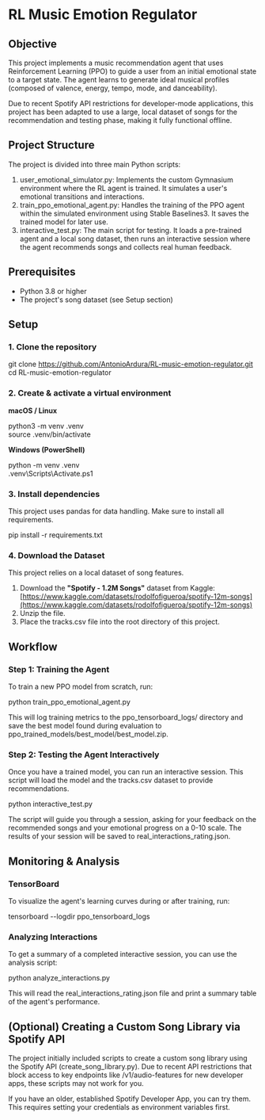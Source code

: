 # **RL Music Emotion Regulator**

## **Objective**

This project implements a music recommendation agent that uses Reinforcement Learning (PPO) to guide a user from an initial emotional state to a target state. The agent learns to generate ideal musical profiles (composed of valence, energy, tempo, mode, and danceability).

Due to recent Spotify API restrictions for developer-mode applications, this project has been adapted to use a large, local dataset of songs for the recommendation and testing phase, making it fully functional offline.

## **Project Structure**

The project is divided into three main Python scripts:

1. user\_emotional\_simulator.py: Implements the custom Gymnasium environment where the RL agent is trained. It simulates a user's emotional transitions and interactions.  
2. train\_ppo\_emotional\_agent.py: Handles the training of the PPO agent within the simulated environment using Stable Baselines3. It saves the trained model for later use.  
3. interactive\_test.py: The main script for testing. It loads a pre-trained agent and a local song dataset, then runs an interactive session where the agent recommends songs and collects real human feedback.

## **Prerequisites**

* Python 3.8 or higher  
* The project's song dataset (see Setup section)

## **Setup**

### **1\. Clone the repository**

git clone https://github.com/AntonioArdura/RL-music-emotion-regulator.git  
cd RL-music-emotion-regulator

### **2\. Create & activate a virtual environment**

**macOS / Linux**

python3 \-m venv .venv  
source .venv/bin/activate

**Windows (PowerShell)**

python \-m venv .venv  
.venv\\Scripts\\Activate.ps1

### **3\. Install dependencies**

This project uses pandas for data handling. Make sure to install all requirements.

pip install \-r requirements.txt

### **4\. Download the Dataset**

This project relies on a local dataset of song features.

1. Download the **"Spotify \- 1.2M Songs"** dataset from Kaggle:  
   [https://www.kaggle.com/datasets/rodolfofigueroa/spotify-12m-songs](https://www.kaggle.com/datasets/rodolfofigueroa/spotify-12m-songs)  
2. Unzip the file.  
3. Place the tracks.csv file into the root directory of this project.

## **Workflow**

### **Step 1: Training the Agent**

To train a new PPO model from scratch, run:

python train\_ppo\_emotional\_agent.py

This will log training metrics to the ppo\_tensorboard\_logs/ directory and save the best model found during evaluation to ppo\_trained\_models/best\_model/best\_model.zip.

### **Step 2: Testing the Agent Interactively**

Once you have a trained model, you can run an interactive session. This script will load the model and the tracks.csv dataset to provide recommendations.

python interactive\_test.py

The script will guide you through a session, asking for your feedback on the recommended songs and your emotional progress on a 0-10 scale. The results of your session will be saved to real\_interactions\_rating.json.

## **Monitoring & Analysis**

### **TensorBoard**

To visualize the agent's learning curves during or after training, run:

tensorboard \--logdir ppo\_tensorboard\_logs

### **Analyzing Interactions**

To get a summary of a completed interactive session, you can use the analysis script:

python analyze\_interactions.py

This will read the real\_interactions\_rating.json file and print a summary table of the agent's performance.

## **(Optional) Creating a Custom Song Library via Spotify API**

The project initially included scripts to create a custom song library using the Spotify API (create\_song\_library.py). Due to recent API restrictions that block access to key endpoints like /v1/audio-features for new developer apps, these scripts may not work for you.

If you have an older, established Spotify Developer App, you can try them. This requires setting your credentials as environment variables first.

